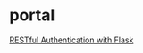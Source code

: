 # portal

[RESTful Authentication with Flask](http://blog.miguelgrinberg.com/post/restful-authentication-with-flask)
